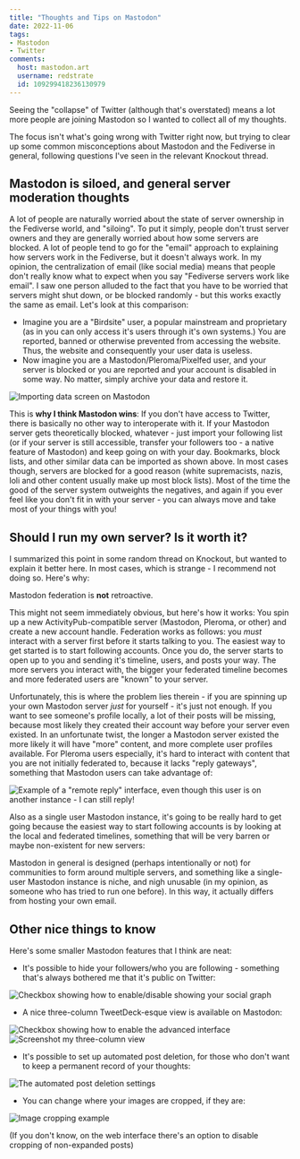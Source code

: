 ```yaml
---
title: "Thoughts and Tips on Mastodon"
date: 2022-11-06
tags:
- Mastodon
- Twitter
comments:
  host: mastodon.art
  username: redstrate
  id: 109299418236130979
---
```


Seeing the "collapse" of Twitter (although that's overstated) means a lot more people are joining Mastodon so I wanted to collect all of my thoughts.
<!--more-->
The focus isn't what's going wrong with Twitter right now, but trying to clear up some common misconceptions about Mastodon and the Fediverse in general, following questions I've seen in the relevant Knockout thread.

## Mastodon is siloed, and general server moderation thoughts

A lot of people are naturally worried about the state of server ownership in the Fediverse world, and "siloing". To put it simply, people
don't trust server owners and they are generally worried about how some servers are blocked. A lot of people tend to go for the "email" approach to
explaining how servers work in the Fediverse, but it doesn't always work. In my opinion, the centralization of email (like social media) means that
people don't really know what to expect when you say "Fediverse servers work like email". I saw one person alluded to the fact that you have to be worried that servers might shut down, or be blocked randomly - but this works exactly the same as email. Let's look at this comparison:

* Imagine you are a "Birdsite" user, a popular mainstream and proprietary (as in you can only access it's users through it's own systems.) You are reported, banned or otherwise prevented from accessing the website. Thus, the website and consequently your user data is useless.
* Now imagine you are a Mastodon/Pleroma/Pixelfed user, and your server is blocked or you are reported and your account is disabled in some way. No matter, simply archive your data and restore it.

![Importing data screen on Mastodon](import.webp)

This is **why I think Mastodon wins**: If you don't have access to Twitter, there is basically no other way to interoperate with it. If your Mastodon server
gets theoretically blocked, whatever - just import your following list (or if your server is still accessible, transfer your followers too - a native feature of Mastodon) and keep going on with your day. Bookmarks, block lists, and other similar data can be imported as shown above. In most cases though, servers are blocked for a good reason (white supremacists, nazis, loli and other content usually make up most block lists). Most of the time the good of the server system outweights the negatives, and again if you ever feel like you don't fit in with your server - you can always move and take most of your things with you!

## Should I run my own server? Is it worth it?

I summarized this point in some random thread on Knockout, but wanted to explain it better here. In most cases, which is strange - I recommend not doing so. Here's why:

Mastodon federation is **not** retroactive.

This might not seem immediately obvious, but here's how it works: You spin up a new ActivityPub-compatible server (Mastodon, Pleroma, or other) and create a new account handle. Federation works as follows: you _must_ interact with a server first before it starts talking to you. The easiest way to get started is to start following accounts. Once you do, the server starts to open up to you and sending it's timeline, users, and posts your way. The more servers you interact with, the bigger your federated timeline becomes and more federated users are "known" to your server.

Unfortunately, this is where the problem lies therein - if you are spinning up your own Mastodon server _just_ for yourself - it's just not enough. If you want to see someone's profile locally, a lot of their posts will be missing, because most likely they created their account way before your server even existed. In an unfortunate twist, the longer a Mastodon server existed the more likely it will have "more" content, and more complete user profiles available. For Pleroma users especially, it's hard to interact with content that you are not initially federated to, because it lacks "reply gateways", something that Mastodon users can take advantage of:

![Example of a "remote reply" interface, even though this user is on another instance - I can still reply!](reply-gateway.webp)

Also as a single user Mastodon instance, it's going to be really hard to get going because the easiest way to start following accounts is by looking at the local and federated timelines, something that will be very barren or maybe non-existent for new servers:

Mastodon in general is designed (perhaps intentionally or not) for communities to form around multiple servers, and something like a single-user Mastodon instance is niche, and nigh unusable (in my opinion, as someone who has tried to run one before). In this way, it actually differs from hosting your own email.

## Other nice things to know

Here's some smaller Mastodon features that I think are neat:

* It's possible to hide your followers/who you are following - something that's always bothered me that it's public on Twitter:

![Checkbox showing how to enable/disable showing your social graph](hide-socials.webp)

* A nice three-column TweetDeck-esque view is available on Mastodon:

![Checkbox showing how to enable the advanced interface](advanced-enable.webp)
![Screenshot my three-column view](three-columns.webp)

* It's possible to set up automated post deletion, for those who don't want to keep a permanent record of your thoughts:

![The automated post deletion settings](automate-delete.webp)

* You can change where your images are cropped, if they are:

![Image cropping example](image-cropping.webp)

(If you don't know, on the web interface there's an option to disable cropping of non-expanded posts)
